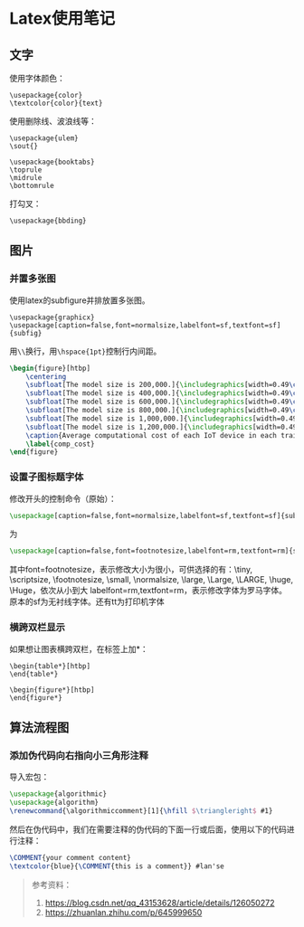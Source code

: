 # Latex使用笔记

## 文字

使用字体颜色：

```
\usepackage{color}
\textcolor{color}{text}
```

使用删除线、波浪线等：

```
\usepackage{ulem}
\sout{}
```

```
\usepackage{booktabs}
\toprule
\midrule
\bottomrule
```

打勾叉：

```
\usepackage{bbding}
```



## 图片

### 并置多张图

使用latex的subfigure并排放置多张图。

```
\usepackage{graphicx}
\usepackage[caption=false,font=normalsize,labelfont=sf,textfont=sf]{subfig}
```

用`\\`换行，用`\hspace{1pt}`控制行内间距。

```latex
\begin{figure}[htbp]
	\centering
	\subfloat[The model size is 200,000.]{\includegraphics[width=0.49\columnwidth]{fig/comp_200000.pdf}}\hspace{1pt}
	\subfloat[The model size is 400,000.]{\includegraphics[width=0.49\columnwidth]{fig/comp_400000.pdf}}\\
	\subfloat[The model size is 600,000.]{\includegraphics[width=0.49\columnwidth]{fig/comp_600000.pdf}}\hspace{1pt}
	\subfloat[The model size is 800,000.]{\includegraphics[width=0.49\columnwidth]{fig/comp_800000.pdf}}\\
	\subfloat[The model size is 1,000,000.]{\includegraphics[width=0.49\columnwidth]{fig/comp_1000000.pdf}}\hspace{1pt}
	\subfloat[The model size is 1,200,000.]{\includegraphics[width=0.49\columnwidth]{fig/comp_1200000.pdf}}\\
	\caption{Average computational cost of each IoT device in each training round}
	\label{comp_cost}
\end{figure}
```

### 设置子图标题字体

修改开头的控制命令（原始）：
```latex
\usepackage[caption=false,font=normalsize,labelfont=sf,textfont=sf]{subfig}
```

为

```latex
\usepackage[caption=false,font=footnotesize,labelfont=rm,textfont=rm]{subfig}
```

其中font=footnotesize，表示修改大小为很小，可供选择的有：\tiny, \scriptsize, \footnotesize, \small, \normalsize, \large, \Large, \LARGE, \huge, \Huge，依次从小到大
labelfont=rm,textfont=rm，表示修改字体为罗马字体。原本的sf为无衬线字体。还有tt为打印机字体

### 横跨双栏显示

如果想让图表横跨双栏，在标签上加*：

```
\begin{table*}[htbp]
\end{table*}

\begin{figure*}[htbp]
\end{figure*}
```



## 算法流程图

### 添加伪代码向右指向小三角形注释

导入宏包：

```latex
\usepackage{algorithmic}
\usepackage{algorithm}
\renewcommand{\algorithmiccomment}[1]{\hfill $\triangleright$ #1}
```

然后在伪代码中，我们在需要注释的伪代码的下面一行或后面，使用以下的代码进行注释：

```latex
\COMMENT{your comment content}
\textcolor{blue}{\COMMENT{this is a comment}} #lan'se
```



> 参考资料：
>
> 1. https://blog.csdn.net/qq_43153628/article/details/126050272
> 1. https://zhuanlan.zhihu.com/p/645999650
